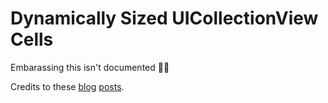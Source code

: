 # Dynamically Sized UICollectionView Cells

Embarassing this isn't documented 🤦‍♂️

Credits to these [blog](https://www.appsdeveloperblog.com/create-uicollectionview-programmatically-in-swift/) [posts](https://medium.com/@andrea.toso/uicollectionviewcell-dynamic-height-swift-b099b28ddd23).
